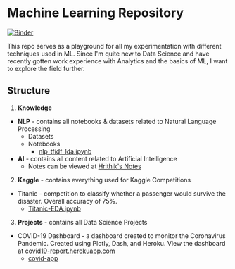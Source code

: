 # Machine Learning Repository

[![Binder](https://mybinder.org/badge_logo.svg)](https://mybinder.org/v2/gh/CoderHahs/ml-training/master)

This repo serves as a playground for all my experimentation with different techniques used in ML. Since I'm quite new to Data Science and have recently gotten work experience with Analytics and the basics of ML, I want to explore the field further.

## Structure

1. **Knowledge**

- **NLP** - contains all notebooks & datasets related to Natural Language Processing
  - Datasets
  - Notebooks
    - [nlp_tfidf_lda.ipynb](Knowledge/NLP/Notebooks/nlp_tfidf_lda.ipynb)
- **AI** - contains all content related to Artificial Intelligence
  - Notes can be viewed at [Hrithik's Notes](https://hrithiks-notes.netlify.app/ai)

2.  **Kaggle** - contains everything used for Kaggle Competitions

- Titanic - competition to classify whether a passenger would survive the disaster. Overall accuracy of 75%.
  - [Titanic-EDA.ipynb](Kaggle/Titanic/Notebooks/Titanic-EDA.ipynb)

3. **Projects** - contains all Data Science Projects

- COVID-19 Dashboard - a dashboard created to monitor the Coronavirus Pandemic. Created using Plotly, Dash, and Heroku. View the dashboard at [covid19-report.herokuapp.com](https://covid19-report.herokuapp.com)
  - [covid-app](Projects/covid-app-nogit)
